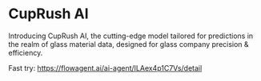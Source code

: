 # CupRush AI
Introducing CupRush AI, the cutting-edge model tailored for predictions in the realm of glass material data, designed for glass company precision & efficiency.

Fast try: https://flowagent.ai/ai-agent/ILAex4p1C7Vs/detail
